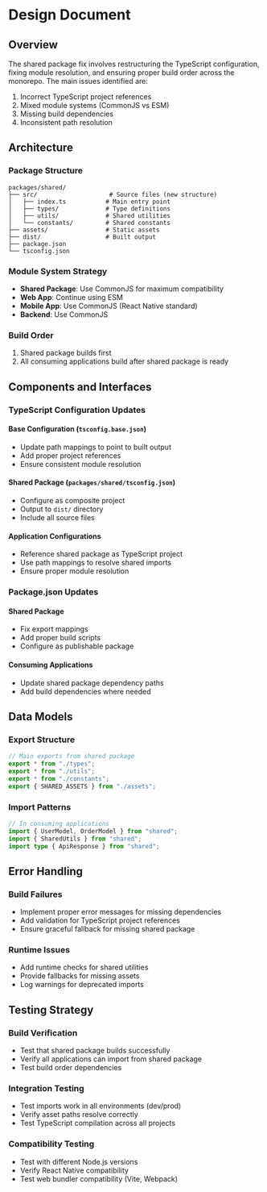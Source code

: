 # Design Document

## Overview

The shared package fix involves restructuring the TypeScript configuration, fixing module resolution, and ensuring proper build order across the monorepo. The main issues identified are:

1. Incorrect TypeScript project references
2. Mixed module systems (CommonJS vs ESM)
3. Missing build dependencies
4. Inconsistent path resolution

## Architecture

### Package Structure

```
packages/shared/
├── src/                    # Source files (new structure)
│   ├── index.ts           # Main entry point
│   ├── types/             # Type definitions
│   ├── utils/             # Shared utilities
│   └── constants/         # Shared constants
├── assets/                # Static assets
├── dist/                  # Built output
├── package.json
└── tsconfig.json
```

### Module System Strategy

- **Shared Package**: Use CommonJS for maximum compatibility
- **Web App**: Continue using ESM
- **Mobile App**: Use CommonJS (React Native standard)
- **Backend**: Use CommonJS

### Build Order

1. Shared package builds first
2. All consuming applications build after shared package is ready

## Components and Interfaces

### TypeScript Configuration Updates

#### Base Configuration (`tsconfig.base.json`)

- Update path mappings to point to built output
- Add proper project references
- Ensure consistent module resolution

#### Shared Package (`packages/shared/tsconfig.json`)

- Configure as composite project
- Output to `dist/` directory
- Include all source files

#### Application Configurations

- Reference shared package as TypeScript project
- Use path mappings to resolve shared imports
- Ensure proper module resolution

### Package.json Updates

#### Shared Package

- Fix export mappings
- Add proper build scripts
- Configure as publishable package

#### Consuming Applications

- Update shared package dependency paths
- Add build dependencies where needed

## Data Models

### Export Structure

```typescript
// Main exports from shared package
export * from "./types";
export * from "./utils";
export * from "./constants";
export { SHARED_ASSETS } from "./assets";
```

### Import Patterns

```typescript
// In consuming applications
import { UserModel, OrderModel } from "shared";
import { SharedUtils } from "shared";
import type { ApiResponse } from "shared";
```

## Error Handling

### Build Failures

- Implement proper error messages for missing dependencies
- Add validation for TypeScript project references
- Ensure graceful fallback for missing shared package

### Runtime Issues

- Add runtime checks for shared utilities
- Provide fallbacks for missing assets
- Log warnings for deprecated imports

## Testing Strategy

### Build Verification

- Test that shared package builds successfully
- Verify all applications can import from shared package
- Test build order dependencies

### Integration Testing

- Test imports work in all environments (dev/prod)
- Verify asset paths resolve correctly
- Test TypeScript compilation across all projects

### Compatibility Testing

- Test with different Node.js versions
- Verify React Native compatibility
- Test web bundler compatibility (Vite, Webpack)
